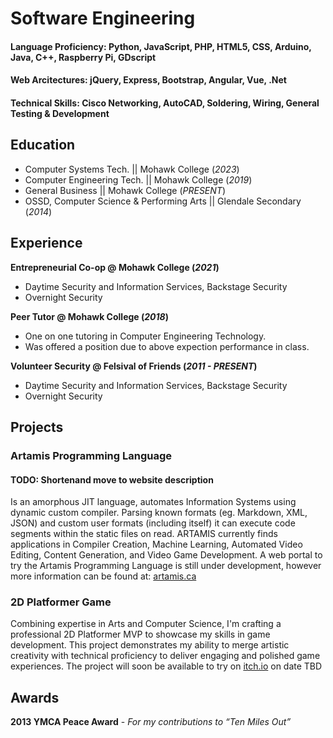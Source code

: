 # Software Engineering

#### Language Proficiency: Python, JavaScript, PHP, HTML5, CSS, Arduino, Java, C++, Raspberry Pi, GDscript
#### Web Arcitectures: jQuery, Express, Bootstrap, Angular, Vue, .Net
#### Technical Skills: Cisco Networking, AutoCAD, Soldering, Wiring, General Testing & Development

## Education
- Computer Systems Tech. || Mohawk College (_2023_)								       		
- Computer Engineering Tech. || Mohawk College (_2019_)	 			        		
- General Business || Mohawk College (_PRESENT_)
- OSSD, Computer Science & Performing Arts || Glendale Secondary (_2014_)

## Experience
**Entrepreneurial Co-op @ Mohawk College (_2021_)**
- Daytime Security and Information Services, Backstage Security
- Overnight Security

**Peer Tutor @ Mohawk College (_2018_)**
- One on one tutoring in Computer Engineering Technology.
- Was offered a position due to above expection performance in class.

**Volunteer Security @ Felsival of Friends (_2011 - PRESENT_)**
- Daytime Security and Information Services, Backstage Security
- Overnight Security

## Projects
### Artamis Programming Language
#### TODO: Shortenand move to website description
Is an amorphous JIT language, automates Information Systems using dynamic custom compiler. Parsing known formats (eg. Markdown, XML, JSON) and custom user formats (including itself) it can execute code segments within the static files on read. ARTAMIS currently finds applications in Compiler Creation, Machine Learning, Automated Video Editing, Content Generation, and Video Game Development.
A web portal to try the Artamis Programming Language is still under development, however more information can be found at: [artamis.ca](https://artamis.ca/about/artamis)

### 2D Platformer Game
Combining expertise in Arts and Computer Science, I'm crafting a professional 2D Platformer MVP to showcase my skills in game development. This project demonstrates my ability to merge artistic creativity with technical proficiency to deliver engaging and polished game experiences. The project will soon be available to try on [itch.io](https://itch.io) on date TBD

## Awards
**2013 YMCA Peace Award** - _For my contributions to “Ten Miles Out”_

